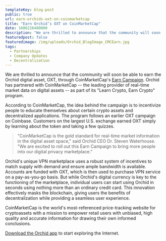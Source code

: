 ```yaml
---
templateKey: blog-post
public: true
url: earn-orchids-oxt-on-coinmarketcap
title: "Earn Orchid’s OXT on CoinMarketCap"
date: 1606226400000
description: "We are thrilled to announce that the community will soon be able to earn the Orchid digital asset, OXT, through CoinMarketCap's Earn Campaign."
featuredpost: false
featuredimage: /img/uploads/Orchid_BlogImage_CMCEarn.jpg
tags:
  - Partnerships
  - Company Updates
  - Decentralization
---
```

We are thrilled to announce that the community will soon be able to earn the Orchid digital asset, OXT, through CoinMarketCap's [Earn Campaign](https://coinmarketcap.com/earn/). Orchid has partnered with CoinMarketCap -- the leading provider of real-time market data on digital assets -- as part of its "Learn Crypto, Earn Crypto" program. 

According to CoinMarketCap, the idea behind the campaign is to incentivize people to educate themselves about certain crypto assets and decentralized applications. The program follows an earlier OXT campaign on Coinbase. Customers on the largest U.S. exchange earned OXT simply by learning about the token and taking a few quizzes.

> "CoinMarketCap is the gold standard for real-time market information in the digital asset space," said Orchid CEO Dr. Steven Waterhouse. "We are excited to roll out this Earn Campaign to bring more people into our digital privacy marketplace."

Orchid's unique VPN marketplace uses a robust system of incentives to match supply with demand and ensure ample bandwidth is available. Accounts are funded with OXT, which is then used to purchase VPN service on a pay-as-you-go basis. But while Orchid's digital currency is key to the functioning of the marketplace, individual users can start using Orchid in seconds using nothing more than an ordinary credit card. This innovation effectively masks the blockchain, giving users the benefits of decentralization while providing a seamless user experience.

CoinMarketCap is the world's most-referenced price-tracking website for cryptoassets with a mission to empower retail users with unbiased, high quality and accurate information for drawing their own informed conclusions.

[Download the Orchid app](https://www.orchid.com/download)  to start exploring the Internet.